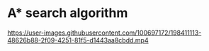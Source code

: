 # A* search algorithm



https://user-images.githubusercontent.com/100697172/198411113-48626b88-2f09-4251-81f5-d1443aa8cbdd.mp4

